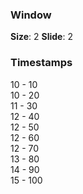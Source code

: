 ### Window

__Size__: 2
__Slide__: 2

### Timestamps

10 - 10  
10 - 20  
11 - 30  
12 - 40  
12 - 50  
12 - 60  
12 - 70  
13 - 80  
14 - 90  
15 - 100

